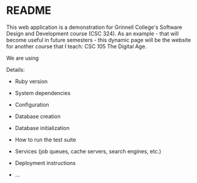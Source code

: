 # README

This web application is a demonstration for Grinnell College's Software Design and Development course (CSC 324).
As an example - that will become useful in future semesters - this dynamic page will be the website for 
another course that I teach: CSC 105 The Digital Age.  

We are using 

Details:

* Ruby version

* System dependencies

* Configuration

* Database creation

* Database initialization

* How to run the test suite

* Services (job queues, cache servers, search engines, etc.)

* Deployment instructions

* ...
